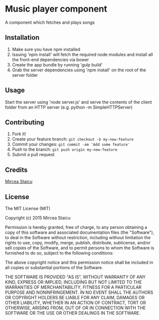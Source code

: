 # Music player component

A component which fetches and plays songs

## Installation

1. Make sure you have npm installed
2. Issuing 'npm install' will fetch the required node modules and install all the front-end dependencies via bower
3. Create the app bundle by running 'gulp build'
4. Grab the server dependencies using 'npm install' on the root of the server folder

## Usage

Start the server using 'node server.js' and serve the contents of the client folder from an HTTP server (e.g. python -m SimpleHTTPServer)

## Contributing

1. Fork it!
2. Create your feature branch: `git checkout -b my-new-feature`
3. Commit your changes: `git commit -am 'Add some feature'`
4. Push to the branch: `git push origin my-new-feature`
5. Submit a pull request

## Credits

[Mircea Staicu](http://github.com/mstaicu)

## License

The MIT License (MIT)

Copyright (c) 2015 Mircea Staicu

Permission is hereby granted, free of charge, to any person obtaining a copy
of this software and associated documentation files (the "Software"), to deal
in the Software without restriction, including without limitation the rights
to use, copy, modify, merge, publish, distribute, sublicense, and/or sell
copies of the Software, and to permit persons to whom the Software is
furnished to do so, subject to the following conditions:

The above copyright notice and this permission notice shall be included in all
copies or substantial portions of the Software.

THE SOFTWARE IS PROVIDED "AS IS", WITHOUT WARRANTY OF ANY KIND, EXPRESS OR
IMPLIED, INCLUDING BUT NOT LIMITED TO THE WARRANTIES OF MERCHANTABILITY,
FITNESS FOR A PARTICULAR PURPOSE AND NONINFRINGEMENT. IN NO EVENT SHALL THE
AUTHORS OR COPYRIGHT HOLDERS BE LIABLE FOR ANY CLAIM, DAMAGES OR OTHER
LIABILITY, WHETHER IN AN ACTION OF CONTRACT, TORT OR OTHERWISE, ARISING FROM,
OUT OF OR IN CONNECTION WITH THE SOFTWARE OR THE USE OR OTHER DEALINGS IN THE
SOFTWARE.
